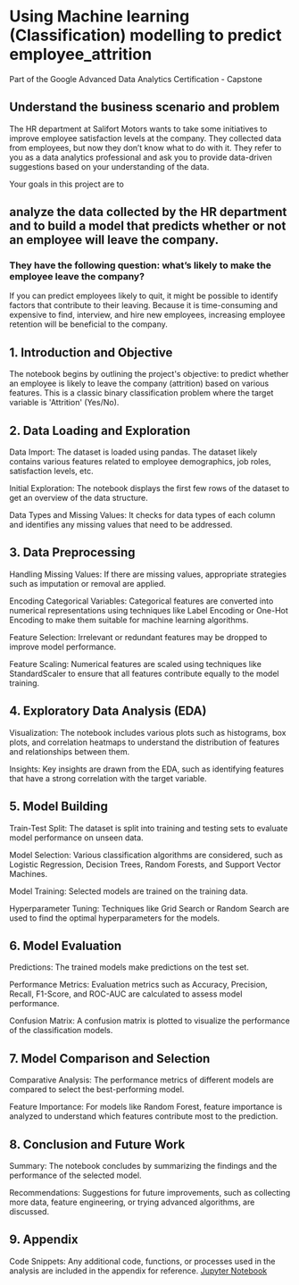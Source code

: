 # Using Machine learning (Classification) modelling to predict employee_attrition
Part of the Google Advanced Data Analytics Certification - Capstone
## Understand the business scenario and problem
The HR department at Salifort Motors wants to take some initiatives to improve employee satisfaction levels at the company. They collected data from employees, but now they don’t know what to do with it. They refer to you as a data analytics professional and ask you to provide data-driven suggestions based on your understanding of the data. 



Your goals in this project are to 
## **analyze the data collected by the HR department and to build a model that predicts whether or not an employee will leave the company**.
### They have the following question: what’s likely to make the employee leave the company?

If you can predict employees likely to quit, it might be possible to identify factors that contribute to their leaving. Because it is time-consuming and expensive to find, interview, and hire new employees, increasing employee retention will be beneficial to the company.


## 1. Introduction and Objective
The notebook begins by outlining the project's objective: to predict whether an employee is likely to leave the company (attrition) based on various features. This is a classic binary classification problem where the target variable is 'Attrition' (Yes/No).

## 2. Data Loading and Exploration
Data Import: The dataset is loaded using pandas. The dataset likely contains various features related to employee demographics, job roles, satisfaction levels, etc.

Initial Exploration: The notebook displays the first few rows of the dataset to get an overview of the data structure.

Data Types and Missing Values: It checks for data types of each column and identifies any missing values that need to be addressed.

## 3. Data Preprocessing
Handling Missing Values: If there are missing values, appropriate strategies such as imputation or removal are applied.

Encoding Categorical Variables: Categorical features are converted into numerical representations using techniques like Label Encoding or One-Hot Encoding to make them suitable for machine learning algorithms.

Feature Selection: Irrelevant or redundant features may be dropped to improve model performance.

Feature Scaling: Numerical features are scaled using techniques like StandardScaler to ensure that all features contribute equally to the model training.

## 4. Exploratory Data Analysis (EDA)
Visualization: The notebook includes various plots such as histograms, box plots, and correlation heatmaps to understand the distribution of features and relationships between them.

Insights: Key insights are drawn from the EDA, such as identifying features that have a strong correlation with the target variable.

## 5. Model Building
Train-Test Split: The dataset is split into training and testing sets to evaluate model performance on unseen data.

Model Selection: Various classification algorithms are considered, such as Logistic Regression, Decision Trees, Random Forests, and Support Vector Machines.

Model Training: Selected models are trained on the training data.

Hyperparameter Tuning: Techniques like Grid Search or Random Search are used to find the optimal hyperparameters for the models.

## 6. Model Evaluation
Predictions: The trained models make predictions on the test set.

Performance Metrics: Evaluation metrics such as Accuracy, Precision, Recall, F1-Score, and ROC-AUC are calculated to assess model performance.

Confusion Matrix: A confusion matrix is plotted to visualize the performance of the classification models.

## 7. Model Comparison and Selection
Comparative Analysis: The performance metrics of different models are compared to select the best-performing model.

Feature Importance: For models like Random Forest, feature importance is analyzed to understand which features contribute most to the prediction.

## 8. Conclusion and Future Work
Summary: The notebook concludes by summarizing the findings and the performance of the selected model.

Recommendations: Suggestions for future improvements, such as collecting more data, feature engineering, or trying advanced algorithms, are discussed.

## 9. Appendix
Code Snippets: Any additional code, functions, or processes used in the analysis are included in the appendix for reference.
[Jupyter Notebook](https://github.com/SatyJais/Predicting_employee_attrition/blob/main/google-ada-certification-capstone.ipynb)
